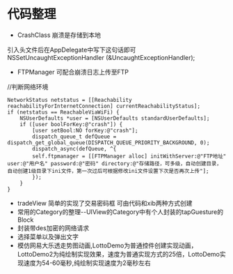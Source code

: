 # 代码整理

- CrashClass 崩溃是存储到本地

引入头文件后在AppDelegate中写下这句话即可 NSSetUncaughtExceptionHandler (&UncaughtExceptionHandler);
- FTPManager 可配合崩溃日志上传至FTP

//判断网络环境
```
NetworkStatus netstatus = [[Reachability reachabilityForInternetConnection] currentReachabilityStatus];
if (netstatus == ReachableViaWiFi) {
    NSUserDefaults *user = [NSUserDefaults standardUserDefaults];     
    if ([user boolForKey:@"crash"]) {
        [user setBool:NO forKey:@"crash"];
        dispatch_queue_t defQueue = dispatch_get_global_queue(DISPATCH_QUEUE_PRIORITY_BACKGROUND, 0);
        dispatch_async(defQueue, ^{
        self.ftpmanager = [[FTPManager alloc] initWithServer:@"FTP地址" user:@"用户名" password:@"密码" directory:@"存储路径，可多级，自动创建目录，自动创建1级目录下ini文件，第一次过后可根据修改ini文件设置下次是否再次上传"];
        });
    }
}
```
- tradeView
简单的实现了交易密码框
可由代码和xib两种方式创建
- 常用的Category的整理--UIView的Category中有个人封装的tapGuesture的Block
- 封装带des加密的网络请求
- 选择菜单以及弹出文字
- 模仿网易大乐透走势图动画,LottoDemo为普通控件创建实现动画，LottoDemo2为纯绘制实现效果，速度为普通实现方式的25倍，LottoDemo实现速度为54-60毫秒,纯绘制实现速度为2毫秒左右